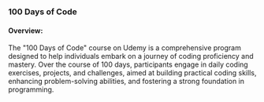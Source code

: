 ### 100 Days of Code

#### Overview:

The "100 Days of Code" course on Udemy is a comprehensive program designed to help individuals embark on a journey of coding proficiency and mastery. Over the course of 100 days, participants engage in daily coding exercises, projects, and challenges, aimed at building practical coding skills, enhancing problem-solving abilities, and fostering a strong foundation in programming.


